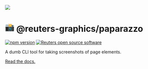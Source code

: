 ![](https://graphics.thomsonreuters.com/style-assets/images/logos/reuters-graphics-logo/svg/graphics-logo-color-dark.svg)

# <img src="./flash.svg" height="30" /> @reuters-graphics/paparazzo

[![npm version](https://badge.fury.io/js/%40reuters-graphics%2Fpaparazzo.svg)](https://badge.fury.io/js/%40reuters-graphics%2Fpaparazzo) [![Reuters open source software](https://badgen.net/badge/Reuters/open%20source/?color=ff8000)](https://github.com/reuters-graphics/)

A dumb CLI tool for taking screenshots of page elements.

[Read the docs.](https://reuters-graphics.github.io/paparazzo/)
